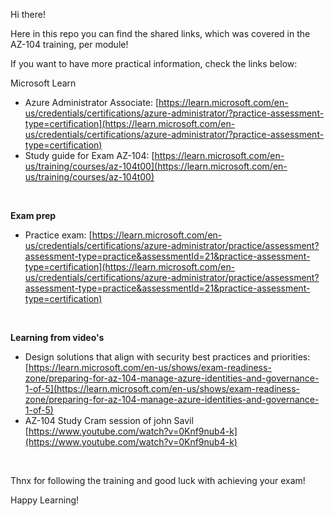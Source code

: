 Hi there!

Here in this repo you can find the shared links, which was covered in the AZ-104 training, per module!

If you want to have more practical information, check the links below:
<br>

Microsoft Learn
- Azure Administrator Associate: [https://learn.microsoft.com/en-us/credentials/certifications/azure-administrator/?practice-assessment-type=certification](https://learn.microsoft.com/en-us/credentials/certifications/azure-administrator/?practice-assessment-type=certification)
- Study guide for Exam AZ-104: [https://learn.microsoft.com/en-us/training/courses/az-104t00](https://learn.microsoft.com/en-us/training/courses/az-104t00)
<br>

**Exam prep**
- Practice exam: [https://learn.microsoft.com/en-us/credentials/certifications/azure-administrator/practice/assessment?assessment-type=practice&assessmentId=21&practice-assessment-type=certification](https://learn.microsoft.com/en-us/credentials/certifications/azure-administrator/practice/assessment?assessment-type=practice&assessmentId=21&practice-assessment-type=certification)
<br>

**Learning from video's**
- Design solutions that align with security best practices and priorities: [https://learn.microsoft.com/en-us/shows/exam-readiness-zone/preparing-for-az-104-manage-azure-identities-and-governance-1-of-5](https://learn.microsoft.com/en-us/shows/exam-readiness-zone/preparing-for-az-104-manage-azure-identities-and-governance-1-of-5)
- AZ-104 Study Cram session of john Savil [https://www.youtube.com/watch?v=0Knf9nub4-k](https://www.youtube.com/watch?v=0Knf9nub4-k)
<br>

Thnx for following the training and good luck with achieving your exam!

Happy Learning!
